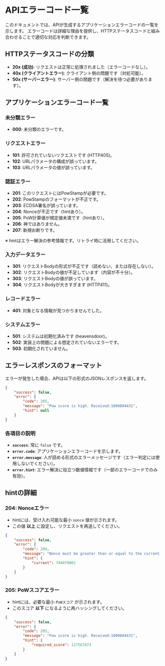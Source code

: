 # APIエラーコード一覧

このドキュメントでは、APIが生成するアプリケーションエラーコードの一覧を示します。
エラーコードは詳細な理由を提供し、HTTPステータスコードと組み合わせることで適切な対応を判断できます。

## HTTPステータスコードの分類

- **20x (成功)**: リクエストは正常に処理されました（エラーコードなし）。
- **40x (クライアントエラー)**: クライアント側の問題です（対処可能）。
- **50x (サーバーエラー)**: サーバー側の問題です（解決を待つ必要があります）。

## アプリケーションエラーコード一覧

### 未分類エラー
- **000**: 未分類のエラーです。

### リクエストエラー
- **101**: 許可されていないリクエストです (HTTP405)。
- **102**: URLパラメータの構成が誤っています。
- **103**: URLパラメータの値が誤っています。

### 認証エラー
- **201**: このリクエストにはPowStampが必要です。
- **202**: PowStampのフォーマットが不正です。
- **203**: ECDSA署名が誤っています。
- **204**: Nonceが不正です（hintあり）。
- **205**: PoW計算値が規定値未満です（hintあり）。
- **206**: 神ではありません。
- **207**: 新規お断りです。

※ hintはエラー解決の参考情報です。リトライ時に活用してください。

### 入力データエラー
- **301**: リクエストBodyの形式が不正です（読めない、または存在しない）。
- **302**: リクエストBodyの値が不足しています（内容が不十分）。
- **303**: リクエストBodyの値が誤っています。
- **304**: リクエストBodyが大きすぎます (HTTP411)。

### レコードエラー
- **401**: 対象となる情報が見つかりませんでした。

### システムエラー
- **501**: システムは初期化済みです (heavensdoor)。
- **502**: 実装上の問題による想定されていないエラーです。
- **503**: 初期化されていません。

## エラーレスポンスのフォーマット

エラーが発生した場合、APIは以下の形式のJSONレスポンスを返します。

```json
{
    "success": false,
    "error": {
        "code": 205,
        "message": "Pow score is high. Received:1000804431",
        "hint": null
    }
}
```

### 各項目の説明
- **`success`**: 常に `false` です。
- **`error.code`**: アプリケーションエラーコードを示します。
- **`error.message`**: 人が読める形式のエラーメッセージです（エラー判定には使用しないでください）。
- **`error.hint`**: エラー解決に役立つ数値情報です（一部のエラーコードでのみ有効）。

## hintの詳細

### 204: Nonceエラー

- hintには、受け入れ可能な最小 `nonce` 値が示されます。
- この値 **以上** に設定し、リクエストを再送してください。

```json
{
    "success": false,
    "error": {
        "code": 204,
        "message": "Nonce must be greater than or equal to the current value.",
        "hint": {
            "current": 794070001
        }
    }
}
```

### 205: PoWスコアエラー

- hintには、必要な最小 `PoWスコア` が示されます。
- このスコア **以下** になるように再ハッシングしてください。

```json
{
    "success": false,
    "error": {
        "code": 205,
        "message": "Pow score is high. Received:1000804431",
        "hint": {
            "required_score": 127567873
        }
    }
}
```




